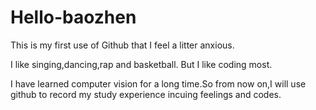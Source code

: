 # Hello-baozhen
This is my first use of Github that I feel a litter anxious.

I like singing,dancing,rap and basketball.
But I like coding most.

I have learned computer vision for a long time.So from now on,I will use github to record my study experience incuing feelings and codes.
